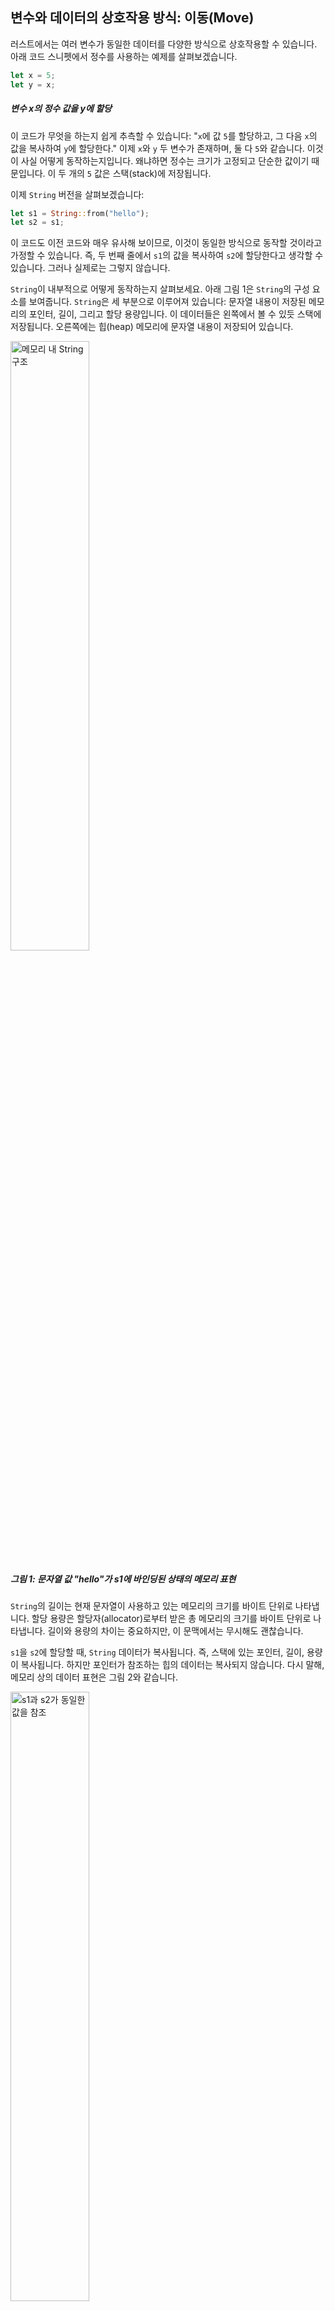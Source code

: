 ## 변수와 데이터의 상호작용 방식: 이동(Move)

러스트에서는 여러 변수가 동일한 데이터를 다양한 방식으로 상호작용할 수 있습니다. 아래 코드 스니펫에서 정수를 사용하는 예제를 살펴보겠습니다.

```rust
let x = 5;
let y = x;
```

##### 변수 x의 정수 값을 y에 할당

이 코드가 무엇을 하는지 쉽게 추측할 수 있습니다: "`x`에 값 `5`를 할당하고, 그 다음 `x`의 값을 복사하여 `y`에 할당한다." 이제 `x`와 `y` 두 변수가 존재하며, 둘 다 `5`와 같습니다. 이것이 사실 어떻게 동작하는지입니다. 왜냐하면 정수는 크기가 고정되고 단순한 값이기 때문입니다. 이 두 개의 `5` 값은 스택(stack)에 저장됩니다.

이제 `String` 버전을 살펴보겠습니다:

```rust
let s1 = String::from("hello");
let s2 = s1;
```

이 코드도 이전 코드와 매우 유사해 보이므로, 이것이 동일한 방식으로 동작할 것이라고 가정할 수 있습니다. 즉, 두 번째 줄에서 `s1`의 값을 복사하여 `s2`에 할당한다고 생각할 수 있습니다. 그러나 실제로는 그렇지 않습니다.

`String`이 내부적으로 어떻게 동작하는지 살펴보세요. 아래 그림 1은 `String`의 구성 요소를 보여줍니다. `String`은 세 부분으로 이루어져 있습니다: 문자열 내용이 저장된 메모리의 포인터, 길이, 그리고 할당 용량입니다. 이 데이터들은 왼쪽에서 볼 수 있듯 스택에 저장됩니다. 오른쪽에는 힙(heap) 메모리에 문자열 내용이 저장되어 있습니다.

<img alt="메모리 내 String 구조" src="https://doc.rust-lang.org/stable/book/img/trpl04-01.svg" class="center" style="width: 50%;">

##### 그림 1: 문자열 값 "hello"가 s1에 바인딩된 상태의 메모리 표현

`String`의 길이는 현재 문자열이 사용하고 있는 메모리의 크기를 바이트 단위로 나타냅니다. 할당 용량은 할당자(allocator)로부터 받은 총 메모리의 크기를 바이트 단위로 나타냅니다. 길이와 용량의 차이는 중요하지만, 이 문맥에서는 무시해도 괜찮습니다.

`s1`을 `s2`에 할당할 때, `String` 데이터가 복사됩니다. 즉, 스택에 있는 포인터, 길이, 용량이 복사됩니다. 하지만 포인터가 참조하는 힙의 데이터는 복사되지 않습니다. 다시 말해, 메모리 상의 데이터 표현은 그림 2와 같습니다.

<img alt="s1과 s2가 동일한 값을 참조" src="https://doc.rust-lang.org/stable/book/img/trpl04-02.svg" class="center" style="width: 50%;">

##### 그림 2: s1의 포인터, 길이, 용량을 복사한 s2의 메모리 표현

이 상황은 그림 3처럼 나타나지 않습니다. 그림 3은 러스트가 힙 데이터를 복사했을 경우 메모리가 어떻게 보일지를 보여줍니다. 만약 러스트가 힙 데이터를 복사했다면, `s2 = s1` 연산은 힙에 커다란 데이터가 있는 경우 실행 시간 성능 면에서 매우 비용이 비쌌을 것입니다.

<img alt="s1과 s2 두 곳에 복사된 데이터" src="https://doc.rust-lang.org/stable/book/img/trpl04-03.svg" class="center" style="width: 50%;">

##### 그림 3: 러스트가 힙 데이터를 복사했다면 s2 = s1이 실행된 후 메모리 상태

앞서 언급했듯 변수가 스코프 밖으로 벗어나면, 러스트는 자동으로 `drop` 함수를 호출하여 해당 변수가 사용하던 힙 메모리를 정리합니다. 하지만 그림 2에서는 두 개의 데이터 포인터가 동일한 위치를 참조하고 있습니다. 이는 문제를 야기합니다: `s2`와 `s1`이 스코프 밖으로 벗어날 때, 두 변수 모두 동일한 메모리를 해제하려 시도할 것입니다. 이것은 _이중 해제(double free)_ 오류라고 불리며, 이전에 언급한 메모리 안전성 버그 중 하나입니다. 메모리를 두 번 해제하면 메모리 손상이 발생할 수 있으며, 이는 곧 보안 취약점으로 이어질 수 있습니다.

메모리 안전성을 보장하기 위해, 러스트는 이 상황에서 한 가지 추가적인 조치를 취합니다. 할당된 메모리를 복사하려고 하는 대신, 러스트는 `s1`을 더 이상 유효하지 않다고 간주합니다. 따라서 `s1`이 스코프 밖으로 벗어날 때 러스트는 아무것도 해제하지 않습니다. `s2`를 생성한 후 `s1`을 사용하려 시도하면 어떻게 되는지 확인하세요. 동작하지 않을 것입니다:

```rust
let s1 = String::from("hello");
let s2 = s1;

println!("{}, world!", s1);
```

러스트는 무효화된 참조를 사용하지 못하도록 방지하므로 다음과 같은 오류가 발생합니다:

```text
error[E0382]: borrow of moved value: `s1`
 --> src/main.rs:5:28
  |
2 |     let s1 = String::from("hello");
  |         -- move occurs because `s1` has type `String`, which does not implement the `Copy` trait
3 |     let s2 = s1;
  |              -- value moved here
4 | 
5 |     println!("{}, world!", s1);
  |                            ^^ value borrowed here after move
```

다른 언어에서 _얕은 복사(shallow copy)_와 _깊은 복사(deep copy)_라는 용어를 들어본 적이 있다면, 포인터, 길이, 용량을 복사하되 데이터를 복사하지 않는 개념이 얕은 복사와 비슷하다는 점을 느낄 것입니다. 하지만 러스트는 첫 번째 변수를 무효화하기 때문에, 얕은 복사가 아닌 _이동(move)_이라 불립니다. 이 예제에서는 `s1`이 `s2`로 _이동했다(moved)_고 표현합니다. 실제로 일어나는 일은 그림 4와 같습니다.

<img alt="s1이 s2로 이동" src="https://doc.rust-lang.org/stable/book/img/trpl04-04.svg" class="center" style="width: 50%;">

##### 그림 4: s1이 무효화된 후 메모리 표현

이렇게 하면 문제가 해결됩니다. 이제 `s2`만 유효하므로, `s2`가 스코프 밖으로 벗어날 때 혼자 메모리를 해제하며 일이 끝납니다.

또한, 여기에는 특정한 설계 선택이 암시되어 있습니다: 러스트는 절대로 데이터를 "깊게(deep)" 복사하지 않습니다. 따라서 모든 _자동_ 복사는 실행 시간 성능 면에서 비용이 적게 들 것으로 간주할 수 있습니다.